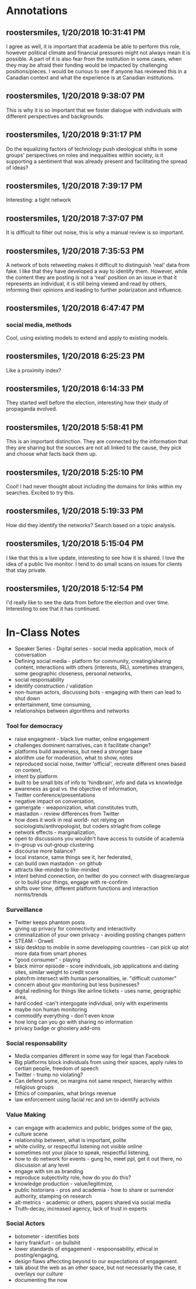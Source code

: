 # Annotations
## roostersmiles, 1/20/2018 10:31:41 PM

I agree as well, it is important that academia be able to perform this role, however political climate and financial pressures might not always mean it is possible. A part of it is also fear from the institution in some cases, when they may be afraid their funding would be impacted by challenging positions/pieces. 
I would be curious to see if anyone has reviewed this in a Canadian context and what the experience is at Canadian institutions. 

## roostersmiles, 1/20/2018 9:38:07 PM

This is why it is so important that we foster dialogue with individuals with different perspectives and backgrounds.

## roostersmiles, 1/20/2018 9:31:17 PM

Do the equalizing factors of technology push ideological shifts in some groups' perspectives on roles and inequalities within society, is it supporting a sentiment that was already present and facilitating the spread of ideas?

## roostersmiles, 1/20/2018 7:39:17 PM

Interesting: a tight network

## roostersmiles, 1/20/2018 7:37:07 PM

It is difficult to filter out noise, this is why a manual review is so important.

## roostersmiles, 1/20/2018 7:35:53 PM

A network of bots retweeting makes it difficult to distinguish 'real' data from fake. I like that they have developed a way to identify them. However, while the content they are posting is not a 'real' position on an issue in that it represents an individual, it is still being viewed and read by others, informing their opinions and leading to further polarization and influence. 

## roostersmiles, 1/20/2018 6:47:47 PM

### social media, methods

Cool, using existing models to extend and apply to existing models. 

## roostersmiles, 1/20/2018 6:25:23 PM

Like a proximity index?

## roostersmiles, 1/20/2018 6:14:33 PM

They started well before the election, interesting how their study of propaganda evolved.

## roostersmiles, 1/20/2018 5:58:41 PM

This is an important distinction. They are connected by the information that they are sharing but the sources are not all linked to the cause, they pick and choose what facts back them up.

## roostersmiles, 1/20/2018 5:25:10 PM

Cool! I had never thought about including the domains for links within my searches. Excited to try this.

## roostersmiles, 1/20/2018 5:19:33 PM

How did they identify the networks? Search based on a topic analysis.

## roostersmiles, 1/20/2018 5:15:04 PM

I like that this is a live update, interesting to see how it is shared. I love the idea of a public live monitor. I tend to do small scans on issues for clients that stay private.

## roostersmiles, 1/20/2018 5:12:54 PM

I'd really like to see the data from before the election and over time. Interesting to see that it has continued. 
# In-Class Notes
- Speaker Series - Digital series - social media application, mock of conversation
- Defining social media - platform for community, creating/sharing content, interactions with others (interests, IRL), sometimes strangers, some geographic closeness, personal networks,
- social responsability
- identify construction / validation
- non-human actors, discussing bots - engaging with them can lead to shut down
- entertainment, time consuming, 
- relationships between algorithms and networks
### Tool for democracy
- raise engagment - black live matter, online engagement
- challenges dominent narratives, can it facilitate change?
- platforms build awareness, but need a stronger base
- alorithm use for moderation, what to show, notes
- reproduced social noise, twitter 'official', recreate different ones based on context, 
- intent by platform
- built to be small bits of info to 'hindbrain', info and data vs knowledge
- awareness as goal vs. the objective of information, 
- Twitter conference/presentations
- negative impact on conversation, 
- gamergate - weaponization, what constitutes truth, 
- mastadon - review differences from Twitter
- how does it work in real world- not relying on sociologists/anthropologist, but coders striaght from college
- network effects - marginalization, 
- open to discussions you wouldn't have access to outside of academia
- in-group vs out-group clustering
- discourse more balance?
- local instance, same things see it, her federated,
- can build own mastadon - on github
- attracts like-minded to like-minded
- intent behind connection, on twitter do you connect with disagree/argue or to build your things, engage with re-confirm
- shifts over time, different platform functions and interaction norms/trends
### Surveillance
- Twitter keeps phantom posts
- giving up privacy for connectivity and interactivity
- criminalization of your own privacy - avoiding posting changes pattern
- STEAM - Orwell
- skip desktop to mobile in some developping countries - can pick up alot more data from smart phones
- "good consumer" - playing
- black mirror episode - score individuals, job applications and dating sites, similar weight to credit score
- platofrm intersect with human personalities, ie. "difficult customer"
- concern about gov monitoring but less businesses?
- digital redlining for things like airline tickets - uses name, geographic area, 
- hard coded -can't intergogate individual, only with experiments
- maybe non human monitoring
- commodify everything - don't even know
- how long can you go with sharing no information
- privacy badge or ghostery add-ons
### Social responsability
- Media companies different in some way for legal than Facebook
- Big platforms block individuals from using their spaces, apply rules to certian people, freedom of speech
- Twitter - trump no violating? 
- Can defend some, on margins not same respect, hierarchy within religious groups
- Ethics of companies, what brings revenue
- law enforcement using facial rec and sm to identify activists
### Value Making
- can engage with academics and public, bridges some of the gap,
- culture scene
- relationship between, what is important, polite
- white civility, or respectful listening not visible online
- sometimes not your place to speak, respectful listening,
- how to do network for events - gung ho, meet ppl, get it out there, no discussion at any level
- engage with sm as branding
- reproduce subjectivity role, how do you do this?
- knowledge production - value/legitimize, 
- public historians - pros and academia - how to share or surrendor authority, stamping on research
- alt-metrics - academic or others, papers shared via social media
- Truth-decay, increased agency, lack of trust in experts
### Social Actors
- botometer - identifies bots
- harry frankfurt - on bullshit
- lower standards of engagement - respoonsability, ethical in posting/engaging,
- design flaws affeccting beyond to our expectations of engagement.
- talk about the web as an other space, but not necessarily the case, it overlays our culture
- documenting the now
